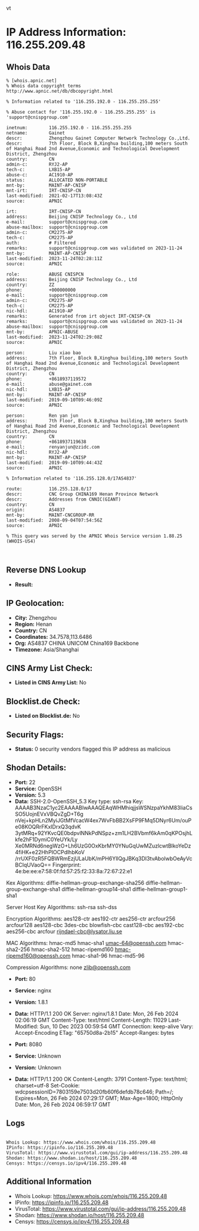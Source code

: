 vt
# IP Address Information: 116.255.209.48

## Whois Data
```
% [whois.apnic.net]
% Whois data copyright terms    http://www.apnic.net/db/dbcopyright.html

% Information related to '116.255.192.0 - 116.255.255.255'

% Abuse contact for '116.255.192.0 - 116.255.255.255' is 'support@cnispgroup.com'

inetnum:        116.255.192.0 - 116.255.255.255
netname:        Gainet
descr:          Zhengzhou Gainet Computer Network Technology Co.,Ltd.
descr:          7th Floor, Block B,Xinghua building,100 meters South of Hanghai Road 2nd Avenue,Economic and Technological Development District, Zhengzhou
country:        CN
admin-c:        RYJ2-AP
tech-c:         LXB15-AP
abuse-c:        AC1910-AP
status:         ALLOCATED NON-PORTABLE
mnt-by:         MAINT-AP-CNISP
mnt-irt:        IRT-CNISP-CN
last-modified:  2021-02-17T13:08:43Z
source:         APNIC

irt:            IRT-CNISP-CN
address:        Beijing CNISP Technology Co., Ltd
e-mail:         support@cnispgroup.com
abuse-mailbox:  support@cnispgroup.com
admin-c:        CM2275-AP
tech-c:         CM2275-AP
auth:           # Filtered
remarks:        support@cnispgroup.com was validated on 2023-11-24
mnt-by:         MAINT-AP-CNISP
last-modified:  2023-11-24T02:28:11Z
source:         APNIC

role:           ABUSE CNISPCN
address:        Beijing CNISP Technology Co., Ltd
country:        ZZ
phone:          +000000000
e-mail:         support@cnispgroup.com
admin-c:        CM2275-AP
tech-c:         CM2275-AP
nic-hdl:        AC1910-AP
remarks:        Generated from irt object IRT-CNISP-CN
remarks:        support@cnispgroup.com was validated on 2023-11-24
abuse-mailbox:  support@cnispgroup.com
mnt-by:         APNIC-ABUSE
last-modified:  2023-11-24T02:29:08Z
source:         APNIC

person:         Liu xiao bao
address:        7th Floor, Block B,Xinghua building,100 meters South of Hanghai Road 2nd Avenue,Economic and Technological Development District, Zhengzhou
country:        CN
phone:          +8618937119572
e-mail:         abuse@gainet.com
nic-hdl:        LXB15-AP
mnt-by:         MAINT-AP-CNISP
last-modified:  2019-09-10T09:46:09Z
source:         APNIC

person:         Ren yan jun
address:        7th Floor, Block B,Xinghua building,100 meters South of Hanghai Road 2nd Avenue,Economic and Technological Development District, Zhengzhou
country:        CN
phone:          +8618937119638
e-mail:         renyanjun@zzidc.com
nic-hdl:        RYJ2-AP
mnt-by:         MAINT-AP-CNISP
last-modified:  2019-09-10T09:44:43Z
source:         APNIC

% Information related to '116.255.128.0/17AS4837'

route:          116.255.128.0/17
descr:          CNC Group CHINA169 Henan Province Network
descr:          Addresses from CNNIC(GIANT)
country:        CN
origin:         AS4837
mnt-by:         MAINT-CNCGROUP-RR
last-modified:  2008-09-04T07:54:56Z
source:         APNIC

% This query was served by the APNIC Whois Service version 1.88.25 (WHOIS-US4)



```
## Reverse DNS Lookup
- **Result:** 

## IP Geolocation:
- **City:** Zhengzhou
- **Region:** Henan
- **Country:** CN
- **Coordinates:** 34.7578,113.6486
- **Org:** AS4837 CHINA UNICOM China169 Backbone
- **Timezone:** Asia/Shanghai

## CINS Army List Check:
- **Listed in CINS Army List:** 
No

## Blocklist.de Check:
- **Listed on Blocklist.de:** 
No

## Security Flags:
- **Status:** 0 security vendors flagged this IP address as malicious

## Shodan Details:
- **Port:** 22
- **Service:** OpenSSH
- **Version:** 5.3
- **Data:** SSH-2.0-OpenSSH_5.3
Key type: ssh-rsa
Key: AAAAB3NzaC1yc2EAAAABIwAAAQEAqWHMhiqjjsWSNzpaYkhM83liaCsSO5UojnEVxVBQvZgD+T6g
nVej+kpHLn2MyiJGtMfVcacW4ex7WvFbBB2XsFP9FMq5DNyr6Um/ouPe08KOQRrFKxIDrxQ3qdvK
3ytMRq+92YKvcQE0bdpvlNNkPdNSpz+zm1LH2BVbmf6kAm0qKPOsjhLkfe2hF1DymiC0YeUYk/Ly
Xe0MRNd6negWzO+Lh6UzG0OxKbrMY0YNuGqUwMZuzlcwtBlkoYeDz4fiHK+e22HhPIOCPdlhbKoV
/rrUXF0zR5FQBWRmEzjULaUbK/mPH6YllQgJBKq3DI3tvAbolwbOeAyVcBCIqUVaoQ==
Fingerprint: 4e:be:ee:e7:58:0f:fd:57:25:f2:33:8a:72:67:22:e1

Kex Algorithms:
	diffie-hellman-group-exchange-sha256
	diffie-hellman-group-exchange-sha1
	diffie-hellman-group14-sha1
	diffie-hellman-group1-sha1

Server Host Key Algorithms:
	ssh-rsa
	ssh-dss

Encryption Algorithms:
	aes128-ctr
	aes192-ctr
	aes256-ctr
	arcfour256
	arcfour128
	aes128-cbc
	3des-cbc
	blowfish-cbc
	cast128-cbc
	aes192-cbc
	aes256-cbc
	arcfour
	rijndael-cbc@lysator.liu.se

MAC Algorithms:
	hmac-md5
	hmac-sha1
	umac-64@openssh.com
	hmac-sha2-256
	hmac-sha2-512
	hmac-ripemd160
	hmac-ripemd160@openssh.com
	hmac-sha1-96
	hmac-md5-96

Compression Algorithms:
	none
	zlib@openssh.com


- **Port:** 80
- **Service:** nginx
- **Version:** 1.8.1
- **Data:** HTTP/1.1 200 OK
Server: nginx/1.8.1
Date: Mon, 26 Feb 2024 02:06:19 GMT
Content-Type: text/html
Content-Length: 11029
Last-Modified: Sun, 10 Dec 2023 00:59:54 GMT
Connection: keep-alive
Vary: Accept-Encoding
ETag: "65750d8a-2b15"
Accept-Ranges: bytes



- **Port:** 8080
- **Service:** Unknown
- **Version:** Unknown
- **Data:** HTTP/1.1 200 OK
Content-Length: 3791
Content-Type: text/html; charset=utf-8
Set-Cookie: wdcpsessionID=7803159e7503d20fb60f6defdb78c646; Path=/; Expires=Mon, 26 Feb 2024 07:29:17 GMT; Max-Age=1800; HttpOnly
Date: Mon, 26 Feb 2024 06:59:17 GMT



## Logs
```

Whois Lookup: https://www.whois.com/whois/116.255.209.48
IPinfo: https://ipinfo.io/116.255.209.48
VirusTotal: https://www.virustotal.com/gui/ip-address/116.255.209.48
Shodan: https://www.shodan.io/host/116.255.209.48
Censys: https://censys.io/ipv4/116.255.209.48

```
## Additional Information
- Whois Lookup: https://www.whois.com/whois/116.255.209.48
- IPinfo: https://ipinfo.io/116.255.209.48
- VirusTotal: https://www.virustotal.com/gui/ip-address/116.255.209.48
- Shodan: https://www.shodan.io/host/116.255.209.48
- Censys: https://censys.io/ipv4/116.255.209.48

